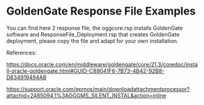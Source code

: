 # GoldenGate Response File Examples


You can find here 2 response file, the oggcore.rsp installs GoldenGate software and ResponseFile_Deployment.rsp that creates GoldenGate deployment, please copy the file and adapt for your own installation.

References:

https://docs.oracle.com/en/middleware/goldengate/core/21.3/coredoc/install-oracle-goldengate.html#GUID-C89041F6-7B73-4B42-92B8-D834919494AB

https://support.oracle.com/epmos/main/downloadattachmentprocessor?attachid=2485094.1%3AOGGMS_SILENT_INSTAL&action=inline

